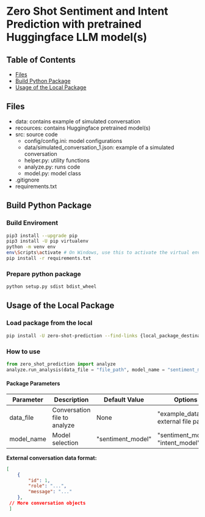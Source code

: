 
# Zero Shot Sentiment and Intent Prediction with pretrained Huggingface LLM model(s)

## Table of Contents

- [Files](#Files)
- [Build Python Package](#BuildPythonPackage)
- [Usage of the Local Package](#UsageoftheLocalPackage)

## Files
<a name="Files"></a>

* data: contains example of simulated conversation
* recources: contains Huggingface pretrained model(s)
* src: source code
    * config/config.ini: model configurations
    * data/simulated_conversation_1.json: example of a simulated conversation
    * helper.py: utility functions
    * analyze.py: runs code
    * model.py: model class
* .gitignore
* requirements.txt

## Build Python Package
<a name="BuildPythonPackage"></a>

### Build Enviroment
```bash
pip3 install --upgrade pip
pip3 install -U pip virtualenv
python -m venv env
env\Scripts\activate # On Windows, use this to activate the virtual environment
pip install -r requirements.txt
```

### Prepare python package
```bash
python setup.py sdist bdist_wheel
```

## Usage of the Local Package
<a name="UsageoftheLocalPackage"></a>

### Load package from the local
```bash
pip install -U zero-shot-prediction --find-links {local_package_destination}
```

### How to use
```python 
from zero_shot_prediction import analyze
analyze.run_analysis(data_file = "file_path", model_name = "sentiment_model")
```
#### Package Parameters

| Parameter      | Description                                 | Default Value           | Options                              |
| -------------- | ------------------------------------------- | ----------------------- | ------------------------------------ |
| data_file      | Conversation file to analyze                | None                    | "example_data", external file path   |
| model_name     | Model selection                             | "sentiment_model"       | "sentiment_model", "intent_model"    |


**External conversation data format:**
```json
[
    {
        "id": 1,
        "role": "...",
        "message": "..."
    },
 // More conversation objects
 ]
```           






